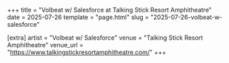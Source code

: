 +++
title = "Volbeat w/ Salesforce at Talking Stick Resort Amphitheatre"
date = 2025-07-26
template = "page.html"
slug = "2025-07-26-volbeat-w-salesforce"

[extra]
artist = "Volbeat w/ Salesforce"
venue = "Talking Stick Resort Amphitheatre"
venue_url = "https://www.talkingstickresortamphitheatre.com/"
+++
